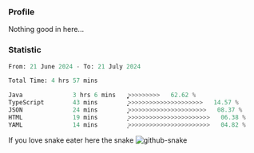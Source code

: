 ### Profile 

Nothing good in here...

### Statistic
<!--START_SECTION:waka-->

```python
From: 21 June 2024 - To: 21 July 2024

Total Time: 4 hrs 57 mins

Java              3 hrs 6 mins    ͎͎͎͎͎͎͎͎͎͎͎͎͎͎͎̝>>>>>>>>>   62.62 %
TypeScript        43 mins         ͎͎͎̝>>>>>>>>>>>>>>>>>>>>>   14.57 %
JSON              24 mins         ͎͎͙>>>>>>>>>>>>>>>>>>>>>>   08.37 %
HTML              19 mins         ͎̝>>>>>>>>>>>>>>>>>>>>>>>   06.38 %
YAML              14 mins         ͎͕>>>>>>>>>>>>>>>>>>>>>>>   04.82 %
```

<!--END_SECTION:waka-->

If you love snake eater here the snake 
<picture>
  <source media="(prefers-color-scheme: dark)" srcset="https://github.com/pradana4648/pradana4648/blob/c0566a83ca6ea5f2e46bab00e717c4c82b4b5c4c/github-contribution-grid-snake-dark.svg" />
  <source media="(prefers-color-scheme: light)" srcset="https://github.com/pradana4648/pradana4648/blob/c0566a83ca6ea5f2e46bab00e717c4c82b4b5c4c/github-contribution-grid-snake.svg" />
  <img alt="github-snake" src="https://github.com/pradana4648/pradana4648/blob/c0566a83ca6ea5f2e46bab00e717c4c82b4b5c4c/github-contribution-grid-snake.svg" />
</picture>
